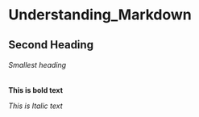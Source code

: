 # Understanding_Markdown

## Second Heading

###### Smallest heading

**This is bold text**

*This is Italic text*

~~~~This is a mistake~~~~
